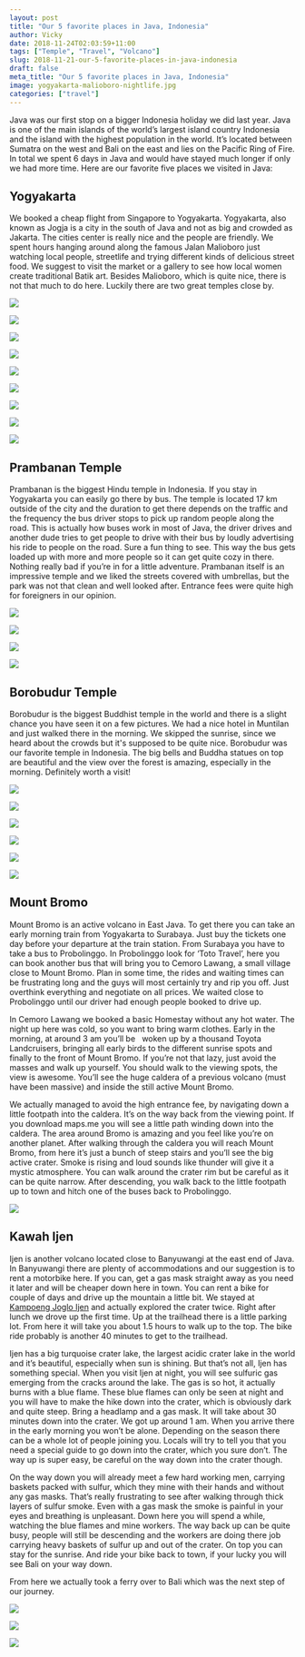 ```yaml
---
layout: post
title: "Our 5 favorite places in Java, Indonesia"
author: Vicky
date: 2018-11-24T02:03:59+11:00
tags: ["Temple", "Travel", "Volcano"]
slug: 2018-11-21-our-5-favorite-places-in-java-indonesia
draft: false
meta_title: "Our 5 favorite places in Java, Indonesia"
image: yogyakarta-malioboro-nightlife.jpg
categories: ["travel"]
---
```


Java was our first stop on a bigger Indonesia holiday we did last year. Java is one of the main islands of the world’s largest island country Indonesia and the island with the highest population in the world.<!-- end --> It’s located between Sumatra on the west and Bali on the east and lies on the Pacific Ring of Fire. In total we spent 6 days in Java and would have stayed much longer if only we had more time. Here are our favorite five places we visited in Java:

## Yogyakarta

We booked a cheap flight from Singapore to Yogyakarta. Yogyakarta, also known as Jogja is a city in the south of Java and not as big and crowded as Jakarta. The cities center is really nice and the people are friendly. We spent hours hanging around along the famous Jalan Malioboro just watching local people, streetlife and trying different kinds of delicious street food. We suggest to visit the market or a gallery to see how local women create traditional Batik art. Besides Malioboro, which is quite nice, there is not that much to do here. Luckily there are two great temples close by.

![](./yogyakarta-malioboro-nightlife.jpg)

![](./yogyakarta-market-malioboro.jpg)

![](./yogyakarta-streetstands.jpg)

![](./yogyakarta-streetfood.jpg)

![](./yogyakarta-malioboro.jpg)

![](./yogyakarta-batik-kitchen.jpg)

![](./batik-exhibition.jpg)

![](./batik-manufacturing.jpg)

![](./batik-market.jpg)

## Prambanan Temple

Prambanan is the biggest Hindu temple in Indonesia. If you stay in Yogyakarta you can easily go there by bus. The temple is located 17 km outside of the city and the duration to get there depends on the traffic and the frequency the bus driver stops to pick up random people along the road. This is actually how buses work in most of Java, the driver drives and another dude tries to get people to drive with their bus by loudly advertising his ride to people on the road. Sure a fun thing to see. This way the bus gets loaded up with more and more people so it can get quite cozy in there. Nothing really bad if you’re in for a little adventure. Prambanan itself is an impressive temple and we liked the streets covered with umbrellas, but the park was not that clean and well looked after. Entrance fees were quite high for foreigners in our opinion.

![](./prambanan-clouds.jpg)

![](./yogyakarta-prambanan-temple.jpg)

![](./yogyakarta-prambanan-umbrellas.jpg)

![](./yogyakarta-prambanan-umbrella-temple.jpg)

## Borobudur Temple

Borobudur is the biggest Buddhist temple in the world and there is a slight chance you have seen it on a few pictures. We had a nice hotel in Muntilan and just walked there in the morning. We skipped the sunrise, since we heard about the crowds but it's supposed to be quite nice. Borobudur was our favorite temple in Indonesia. The big bells and Buddha statues on top are beautiful and the view over the forest is amazing, especially in the morning. Definitely worth a visit!

![](./borobodur-umbrella.jpg)

![](./borobodur-budda.jpg)

![](./borobodur-people.jpg)

![](./borobodur_bells-fog.jpg)

![](./borobodur-bells-budda.jpg)

![](./borobodur-morning-fog.jpg)

## Mount Bromo

Mount Bromo is an active volcano in East Java. To get there you can take an early morning train from Yogyakarta to Surabaya. Just buy the tickets one day before your departure at the train station. From Surabaya you have to take a bus to Probolinggo. In Probolinggo look for ‘Toto Travel’, here you can book another bus that will bring you to Cemoro Lawang, a small village close to Mount Bromo. Plan in some time, the rides and waiting times can be frustrating long and the guys will most certainly try and rip you off. Just overthink everything and negotiate on all prices. We waited close to Probolinggo until our driver had enough people booked to drive up.

In Cemoro Lawang we booked a basic Homestay without any hot water. The night up here was cold, so you want to bring warm clothes. Early in the morning, at around 3 am you’ll be   woken up by a thousand Toyota Landcruisers, bringing all early birds to the different sunrise spots and finally to the front of Mount Bromo. If you’re not that lazy, just avoid the masses and walk up yourself. You should walk to the viewing spots, the view is awesome. You’ll see the huge caldera of a previous volcano (must have been massive) and inside the still active Mount Bromo.

We actually managed to avoid the high entrance fee, by navigating down a little footpath into the caldera. It’s on the way back from the viewing point. If you download maps.me you will see a little path winding down into the caldera. The area around Bromo is amazing and you feel like you’re on another planet. After walking through the caldera you will reach Mount Bromo, from here it’s just a bunch of steep stairs and you’ll see the big active crater. Smoke is rising and loud sounds like thunder will give it a mystic atmosphere. You can walk around the crater rim but be careful as it can be quite narrow. After descending, you walk back to the little footpath up to town and hitch one of the buses back to Probolinggo.

![](./bromo-crater-mount.jpg)

## Kawah Ijen

Ijen is another volcano located close to Banyuwangi at the east end of Java. In Banyuwangi there are plenty of accommodations and our suggestion is to rent a motorbike here. If you can, get a gas mask straight away as you need it later and will be cheaper down here in town. You can rent a bike for couple of days and drive up the mountain a little bit. We stayed at [Kampoeng Joglo Ijen](https://www.booking.com/hotel/id/kampoeng-joglo-ijen.en-gb.html?aid=357004;label=gog235jc-hotel-XX-id-kampoengNjogloNijen-unspec-sg-com-L%3Aen-O%3AosSx-B%3Achrome-N%3AXX-S%3Abo-U%3AXX-H%3As;sid=bed9cfc6662f44d889cb25343d17e99d;dist=0&keep_landing=1&sb_price_type=total&type=total&) and actually explored the crater twice. Right after lunch we drove up the first time. Up at the trailhead there is a little parking lot. From here it will take you about 1.5 hours to walk up to the top. The bike ride probably is another 40 minutes to get to the trailhead.

Ijen has a big turquoise crater lake, the largest acidic crater lake in the world and it’s beautiful, especially when sun is shining. But that’s not all, Ijen has something special. When you visit Ijen at night, you will see sulfuric gas emerging from the cracks around the lake. The gas is so hot, it actually burns with a blue flame. These blue flames can only be seen at night and you will have to make the hike down into the crater, which is obviously dark and quite steep. Bring a headlamp and a gas mask. It will take about 30 minutes down into the crater. We got up around 1 am. When you arrive there in the early morning you won’t be alone. Depending on the season there can be a whole lot of people joining you. Locals will try to tell you that you need a special guide to go down into the crater, which you sure don’t. The way up is super easy, be careful on the way down into the crater though.

On the way down you will already meet a few hard working men, carrying baskets packed with sulfur, which they mine with their hands and without any gas masks. That’s really frustrating to see after walking through thick layers of sulfur smoke. Even with a gas mask the smoke is painful in your eyes and breathing is unpleasant. Down here you will spend a while, watching the blue flames and mine workers. The way back up can be quite busy, people will still be descending and the workers are doing there job carrying heavy baskets of sulfur up and out of the crater. On top you can stay for the sunrise. And ride your bike back to town, if your lucky you will see Bali on your way down.

From here we actually took a ferry over to Bali which was the next step of our journey.

![](./kawa-ijen-ascent.jpg)

![](./ijen-monkeys.jpg)

![](./ijen-sulfur-gas.jpg)
